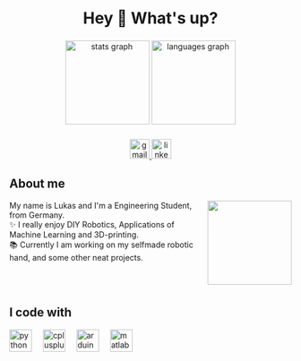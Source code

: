 <h1 align="center">Hey 👋 What's up?</h1>

###

<div align="center">
  <img src="https://github-readme-stats.vercel.app/api?username=lklostermair&hide_title=false&hide_rank=true&show_icons=true&include_all_commits=true&count_private=true&disable_animations=false&theme=dracula&locale=en&hide_border=false" height="150" alt="stats graph"  />
  <img src="https://github-readme-stats.vercel.app/api/top-langs?username=lklostermair&locale=en&hide_title=false&layout=compact&card_width=320&langs_count=5&theme=monokai&hide_border=false" height="150" alt="languages graph"  />
</div>

###

<div align="center">
  <a href="mailto:lukas.klostermair@gmail.com">
    <img src="https://img.shields.io/static/v1?message=Gmail&logo=gmail&label=&color=D14836&logoColor=white&labelColor=&style=for-the-badge" height="35" alt="gmail logo" />
  </a>
  <a href="https://www.linkedin.com/in/lukasklostermair">
    <img src="https://img.shields.io/static/v1?message=LinkedIn&logo=linkedin&label=&color=0077B5&logoColor=white&labelColor=&style=for-the-badge" height="35" alt="linkedin logo" />
  </a>
</div>


###

<h2 align="left">About me</h2>

<img align="right" height="150" src="https://media1.giphy.com/media/3o7P4DBaIJG4n8DzNK/giphy.gif?cid=6c09b952c0xlm8gxcn6rgh47ep6uvhmop9fc4o6itkosrpxf&ep=v1_gifs_search&rid=giphy.gif&ct=g"  />

<p align="left">My name is Lukas and I'm a Engineering Student, from Germany.<br>✨ I really enjoy DIY Robotics, Applications of Machine Learning and 3D-printing. <br>📚 Currently I am working on my selfmade robotic hand, and some other neat projects.<br></p>

<br><br>


<h2 align="left">I code with</h2>

<div align="left">
  <img src="https://cdn.jsdelivr.net/gh/devicons/devicon/icons/python/python-original.svg" height="40" alt="python logo"  />
  <img width="12" />
  <img src="https://cdn.jsdelivr.net/gh/devicons/devicon/icons/cplusplus/cplusplus-original.svg" height="40" alt="cplusplus logo"  />
  <img width="12" />
  <img src="https://cdn.jsdelivr.net/gh/devicons/devicon/icons/arduino/arduino-original.svg" height="40" alt="arduino logo"  />
  <img width="12" />
  <img src="https://cdn.jsdelivr.net/gh/devicons/devicon/icons/matlab/matlab-original.svg" height="40" alt="matlab logo"  />
</div>

